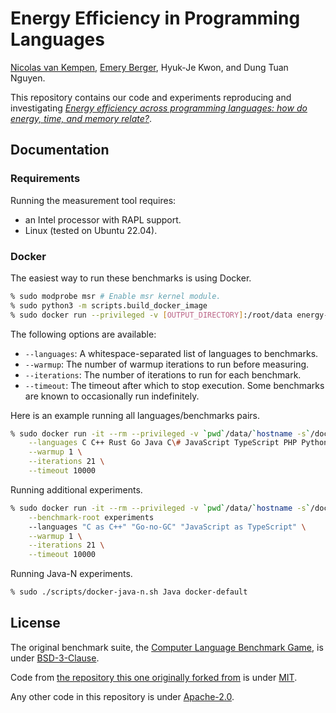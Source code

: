 # Energy Efficiency in Programming Languages

[Nicolas van Kempen](https://nvankempen.com), [Emery Berger](https://emeryberger.com),
Hyuk-Je Kwon, and Dung Tuan Nguyen.

This repository contains our code and experiments reproducing and investigating _[Energy efficiency across programming languages: how do energy, time, and memory relate?](https://dl.acm.org/doi/10.1145/3136014.3136031)_.

## Documentation

### Requirements

Running the measurement tool requires:
 -  an Intel processor with RAPL support.
 -  Linux (tested on Ubuntu 22.04).

### Docker

The easiest way to run these benchmarks is using Docker.
```bash
% sudo modprobe msr # Enable msr kernel module.
% sudo python3 -m scripts.build_docker_image
% sudo docker run --privileged -v [OUTPUT_DIRECTORY]:/root/data energy-languages [OPTIONS]
```

The following options are available:
 -  `--languages`: A whitespace-separated list of languages to benchmarks.
 -  `--warmup`: The number of warmup iterations to run before measuring.
 -  `--iterations`: The number of iterations to run for each benchmark.
 -  `--timeout`: The timeout after which to stop execution. Some benchmarks are known to occasionally run indefinitely.

Here is an example running all languages/benchmarks pairs.
```bash
% sudo docker run -it --rm --privileged -v `pwd`/data/`hostname -s`/docker-default:/root/data energy-languages \
    --languages C C++ Rust Go Java C\# JavaScript TypeScript PHP Python PyPy Lua LuaJIT \
    --warmup 1 \
    --iterations 21 \
    --timeout 10000
```

Running additional experiments.
```bash
% sudo docker run -it --rm --privileged -v `pwd`/data/`hostname -s`/docker-default:/root/data energy-languages \
    --benchmark-root experiments
    --languages "C as C++" "Go-no-GC" "JavaScript as TypeScript" \
    --warmup 1 \
    --iterations 21 \
    --timeout 10000
```

Running Java-N experiments.
```bash
% sudo ./scripts/docker-java-n.sh Java docker-default
```

## License

The original benchmark suite, the
[Computer Language Benchmark Game](https://benchmarksgame-team.pages.debian.net/benchmarksgame/), is under
[BSD-3-Clause](https://salsa.debian.org/benchmarksgame-team/benchmarksgame/-/blob/master/LICENSE.md).

Code from [the repository this one originally forked from](https://github.com/greensoftwarelab/Energy-Languages) is
under [MIT](https://github.com/greensoftwarelab/Energy-Languages/blob/master/LICENSE).

Any other code in this repository is under [Apache-2.0](LICENSE).
